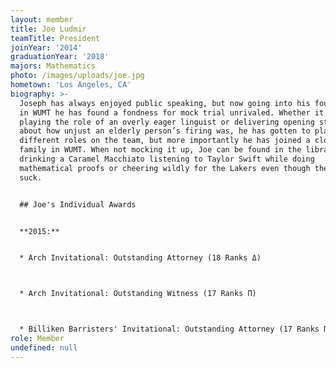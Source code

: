 ```yaml
---
layout: member
title: Joe Ludmir
teamTitle: President
joinYear: '2014'
graduationYear: '2018'
majors: Mathematics
photo: /images/uploads/joe.jpg
hometown: 'Los Angeles, CA'
biography: >-
  Joseph has always enjoyed public speaking, but now going into his fourth year
  in WUMT he has found a fondness for mock trial unrivaled. Whether it is
  playing the role of an overly eager linguist or delivering opening statements
  about how unjust an elderly person’s firing was, he has gotten to play tons of
  different roles on the team, but more importantly he has joined a close knit
  family in WUMT. When not mocking it up, Joe can be found in the library
  drinking a Caramel Macchiato listening to Taylor Swift while doing
  mathematical proofs or cheering wildly for the Lakers even though they kinda
  suck.


  ## Joe's Individual Awards


  **2015:**


  * Arch Invitational: Outstanding Attorney (18 Ranks Δ)



  * Arch Invitational: Outstanding Witness (17 Ranks Π)



  * Billiken Barristers' Invitational: Outstanding Attorney (17 Ranks Π)
role: Member
undefined: null
---
```





